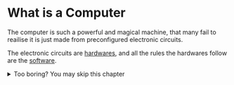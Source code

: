 # What is a Computer

The computer is such a powerful and magical machine, that many fail to reailise it is just made from preconfigured electronic circuits.

The electronic circuits are [hardwares](./hardware.md), and all the rules the hardwares follow are the [software](./software.md).


<details>
<summary>Too boring? You may skip this chapter</summary>

This chapter is a brief overview of how each parts of the computer work together. You will understand these things better after you have got your hands dirty.

If you want to start coding right away, skip this and go to [choosing os](../introduction/choosing_os.md) to see why Linux is a better operating system for coding.

</details>


